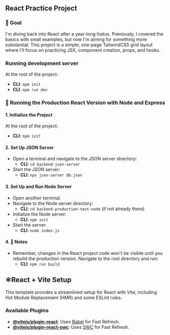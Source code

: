 ## React Practice Project

### 🎯 Goal
I'm diving back into React after a year-long hiatus. Previously, I covered the basics with small examples, but now I'm aiming for something more substantial. This project is a simple, one-page TailwindCSS grid layout where I'll focus on practicing JSX, component creation, props, and hooks.

### Running development server
At the root of the project:
- **CLI**: `npm init`
- **CLI**: `npm run dev`

### 🚀 Running the Production React Version with Node and Express

#### 1. Initialize the Project
At the root of the project:
- **CLI**: `npm init`

#### 2. Set Up JSON Server
- Open a terminal and navigate to the JSON server directory:
  - **CLI**: `cd backend-json-server`
- Start the JSON server:
  - **CLI**: `npx json-server db.json`

#### 3. Set Up and Run Node Server
- Open another terminal.
- Navigate to the Node server directory:
  - **CLI**: `cd backend-production-test-node` (if not already there)
- Initialize the Node server:
  - **CLI**: `npm init`
- Start the server:
  - **CLI**: `node index.js`

#### 4. 📝 Notes
- Remember, changes in the React project code won't be visible until you rebuild the production version. Navigate to the root directory and run:
  - **CLI**: `npm run build`

## ⚛️React + Vite Setup

This template provides a streamlined setup for React with Vite, including Hot Module Replacement (HMR) and some ESLint rules.

### Available Plugins
- **[@vitejs/plugin-react](https://github.com/vitejs/vite-plugin-react/blob/main/packages/plugin-react/README.md)**: Uses [Babel](https://babeljs.io/) for Fast Refresh.
- **[@vitejs/plugin-react-swc](https://github.com/vitejs/vite-plugin-react-swc)**: Uses [SWC](https://swc.rs/) for Fast Refresh.

